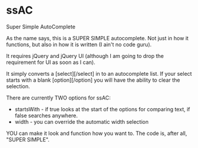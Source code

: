 # ssAC
Super Simple AutoComplete

As the name says, this is a SUPER SIMPLE autocomplete.  Not just in how it functions, but also in how it is written (I ain't no code guru).

It requires jQuery and jQuery UI (although I am going to drop the requirement for UI as soon as I can).

It simply converts a [select][/select] in to an autocomplete list.
If your select starts with a blank [option][/option] you will have the ability to clear the selection.

There are currently TWO options for ssAC:
* startsWith - if true looks at the start of the options for comparing text, if false searches anywhere.
* width - you can override the automatic width selection

YOU can make it look and function how you want to. The code is, after all, "SUPER SIMPLE".